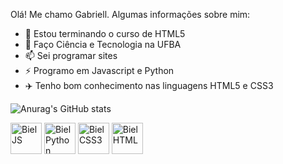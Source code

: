 Olá! Me chamo Gabriell. Algumas informações sobre mim:

- 🌱 Estou terminando o curso de HTML5
- 💬 Faço Ciência e Tecnologia na UFBA
- 📫 Sei programar sites 
- ⚡ Programo em Javascript e Python
- ✈️ Tenho bom conhecimento nas linguagens HTML5 e CSS3


![Anurag's GitHub stats](https://github-readme-stats.vercel.app/api?username=Bieelsanto&show_icons=false&theme=dark)
<div style='display: inline_block'>
  <img height='50' align='center' alt ='BielJS'src="https://cdn.jsdelivr.net/gh/devicons/devicon/icons/javascript/javascript-original.svg"/>
  <img height='50' align='center' alt ='BielPython'src="https://cdn.jsdelivr.net/gh/devicons/devicon/icons/python/python-original.svg" />
  <img height='50' align='center' alt ='BielCSS3'src="https://cdn.jsdelivr.net/gh/devicons/devicon/icons/css3/css3-original.svg"/>
  <img height='50' align='center' alt ='BielHTML'src="https://cdn.jsdelivr.net/gh/devicons/devicon/icons/html5/html5-original.svg"/>
</div>
